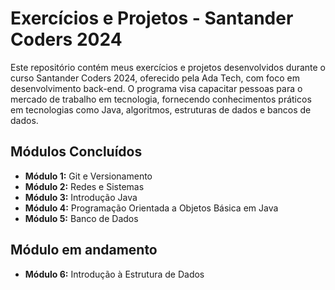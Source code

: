 # Exercícios e Projetos - Santander Coders 2024

Este repositório contém meus exercícios e projetos desenvolvidos durante o curso Santander Coders 2024, oferecido pela Ada Tech, com foco em desenvolvimento back-end. O programa visa capacitar pessoas para o mercado de trabalho em tecnologia, fornecendo conhecimentos práticos em tecnologias como Java, algoritmos, estruturas de dados e bancos de dados.



## Módulos Concluídos
- **Módulo 1:** Git e Versionamento
- **Módulo 2:** Redes e Sistemas
- **Módulo 3:** Introdução Java
- **Módulo 4:** Programação Orientada a Objetos Básica em Java
- **Módulo 5:** Banco de Dados

## Módulo em andamento
- **Módulo 6:** Introdução à Estrutura de Dados
